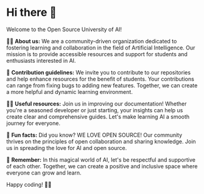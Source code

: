 # Hi there 👋

Welcome to the Open Source University of AI!

🙋‍♀️ **About us:**
We are a community-driven organization dedicated to fostering learning and collaboration in the field of Artificial Intelligence. Our mission is to provide accessible resources and support for students and enthusiasts interested in AI.

🌈 **Contribution guidelines:**
We invite you to contribute to our repositories and help enhance resources for the benefit of students. Your contributions can range from fixing bugs to adding new features. Together, we can create a more helpful and dynamic learning environment.

👩‍💻 **Useful resources:**
Join us in improving our documentation! Whether you're a seasoned developer or just starting, your insights can help us create clear and comprehensive guides. Let's make learning AI a smooth journey for everyone.

🍿 **Fun facts:**
Did you know? WE LOVE OPEN SOURCE! Our community thrives on the principles of open collaboration and sharing knowledge. Join us in spreading the love for AI and open source.

🧙 **Remember:**
In this magical world of AI, let's be respectful and supportive of each other. Together, we can create a positive and inclusive space where everyone can grow and learn.

Happy coding! 🚀✨
